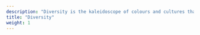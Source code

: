 ```yaml
---
description: "Diversity is the kaleidoscope of colours and cultures that enrich our world, celebrating our unique individuality and collective humanity."
title: "Diversity"
weight: 1
---
```

